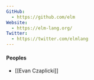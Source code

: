 ```yaml
---
GitHub:
  - https://github.com/elm
Website:
  - https://elm-lang.org/
Twitter:
  - https://twitter.com/elmlang
---
```



#### Peoples
- [[Evan Czaplicki]]
